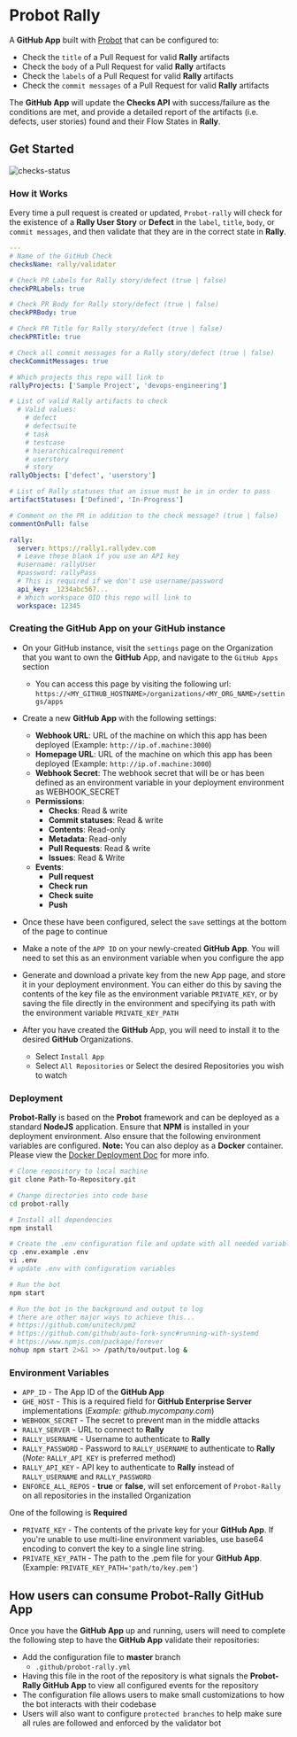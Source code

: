 # Probot Rally

A **GitHub App** built with [Probot](https://github.com/probot/probot) that can be configured to:

- Check the `title` of a Pull Request for valid **Rally** artifacts
- Check the `body` of a Pull Request for valid **Rally** artifacts
- Check the `labels` of a Pull Request for valid **Rally** artifacts
- Check the `commit messages` of a Pull Request for valid **Rally** artifacts

The **GitHub App** will update the **Checks API** with success/failure as the conditions are met, and provide a detailed report of the artifacts (i.e. defects, user stories) found and their Flow States in **Rally**.

## Get Started

![checks-status](https://user-images.githubusercontent.com/11798972/76283365-07796480-6260-11ea-8a4e-cddec7bc3c9b.png)

### How it Works

Every time a pull request is created or updated, `Probot-rally` will check for the existence of a **Rally User Story** or **Defect** in the `label`, `title`, `body`, or `commit messages`, and then validate that they are in the correct state in **Rally**.

```yml
---
# Name of the GitHub Check
checksName: rally/validator

# Check PR Labels for Rally story/defect (true | false)
checkPRLabels: true

# Check PR Body for Rally story/defect (true | false)
checkPRBody: true

# Check PR Title for Rally story/defect (true | false)
checkPRTitle: true

# Check all commit messages for a Rally story/defect (true | false)
checkCommitMessages: true

# Which projects this repo will link to
rallyProjects: ['Sample Project', 'devops-engineering']

# List of valid Rally artifacts to check
  # Valid values:
    # defect
    # defectsuite
    # task
    # testcase
    # hierarchicalrequirement
    # userstory
    # story
rallyObjects: ['defect', 'userstory']

# List of Rally statuses that an issue must be in in order to pass
artifactStatuses: ['Defined', 'In-Progress']

# Comment on the PR in addition to the check message? (true | false)
commentOnPull: false

rally:
  server: https://rally1.rallydev.com
  # Leave these blank if you use an API key
  #username: rallyUser
  #password: rallyPass
  # This is required if we don't use username/password
  api_key: _1234abc567...
  # Which workspace OID this repo will link to
  workspace: 12345

```

### Creating the GitHub App on your GitHub instance
- On your GitHub instance, visit the `settings` page on the Organization that you want to own the **GitHub** App, and navigate to the `GitHub Apps` section
  - You can access this page by visiting the following url:
    `https://<MY_GITHUB_HOSTNAME>/organizations/<MY_ORG_NAME>/settings/apps`
- Create a new **GitHub App** with the following settings:
  - **Webhook URL**: URL of the machine on which this app has been deployed (Example: `http://ip.of.machine:3000`)
  - **Homepage URL**: URL of the machine on which this app has been deployed (Example: `http://ip.of.machine:3000`)
  - **Webhook Secret**: The webhook secret that will be or has been defined as an environment variable in your deployment environment as WEBHOOK_SECRET
  - **Permissions**:
    - **Checks**: Read & write
    - **Commit statuses**: Read & write
    - **Contents**: Read-only
    - **Metadata**: Read-only
    - **Pull Requests**: Read & write
    - **Issues**: Read & Write
  - **Events**:
    - **Pull request**
    - **Check run**
    - **Check suite**
    - **Push**

- Once these have been configured, select the `save` settings at the bottom of the page to continue
- Make a note of the `APP ID` on your newly-created **GitHub App**. You will need to set this as an environment variable when you configure the app
- Generate and download a private key from the new App page, and store it in your deployment environment. You can either do this by saving the contents of the key file as the environment variable `PRIVATE_KEY`, or by saving the file directly in the environment and specifying its path with the environment variable `PRIVATE_KEY_PATH`
- After you have created the **GitHub** App, you will need to install it to the desired **GitHub** Organizations.
  - Select `Install App`
  - Select `All Repositories` or Select the desired Repositories you wish to watch

### Deployment

**Probot-Rally** is based on the **Probot** framework and can be deployed as a standard **NodeJS** application. Ensure that **NPM** is installed in your deployment environment. Also ensure that the following environment variables are configured.
**Note:** You can also deploy as a **Docker** container. Please view the [Docker Deployment Doc](https://github.com/github/probot-rally/blob/master/docs/DockerDeploy.md) for more info.

```bash
# Clone repository to local machine
git clone Path-To-Repository.git

# Change directories into code base
cd probot-rally

# Install all dependencies
npm install

# Create the .env configuration file and update with all needed variables
cp .env.example .env
vi .env
# update .env with configuration variables

# Run the bot
npm start

# Run the bot in the background and output to log
# there are other major ways to achieve this...
# https://github.com/unitech/pm2
# https://github.com/github/auto-fork-sync#running-with-systemd
# https://www.npmjs.com/package/forever
nohup npm start 2>&1 >> /path/to/output.log &
```

### Environment Variables

- `APP_ID` - The App ID of the **GitHub App**
- `GHE_HOST` - This is a required field for **GitHub Enterprise Server** implementations (_Example: github.mycompany.com_)
- `WEBHOOK_SECRET` - The secret to prevent man in the middle attacks
- `RALLY_SERVER` - URL to connect to **Rally**
- `RALLY_USERNAME` - Username to authenticate to **Rally**
- `RALLY_PASSWORD` - Password to `RALLY_USERNAME` to authenticate to **Rally** (*Note:* `RALLY_API_KEY` is preferred method)
- `RALLY_API_KEY` - API key to authenticate to **Rally** instead of `RALLY_USERNAME` and `RALLY_PASSWORD`
- `ENFORCE_ALL_REPOS` - **true** or **false**, will set enforcement of `Probot-Rally` on all repositories in the installed Organization

One of the following is **Required**
- `PRIVATE_KEY` - The contents of the private key for your **GitHub App**. If you're unable to use multi-line environment variables, use base64 encoding to convert the key to a single line string.
- `PRIVATE_KEY_PATH` - The path to the .pem file for your **GitHub App**.
  (Example: `PRIVATE_KEY_PATH='path/to/key.pem'`)

## How users can consume Probot-Rally GitHub App
Once you have the **GitHub App** up and running, users will need to complete the following step to have the **GitHub App** validate their repositories:
- Add the configuration file to **master** branch
  - `.github/probot-rally.yml`
- Having this file in the root of the repository is what signals the **Probot-Rally GitHub App** to view all configured events for the repository
- The configuration file allows users to make small customizations to how the bot interacts with their codebase
- Users will also want to configure `protected branches` to help make sure all rules are followed and enforced by the validator bot
